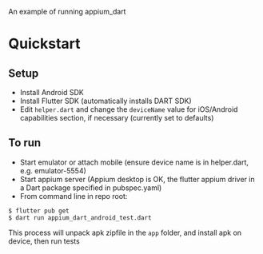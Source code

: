 An example of running appium_dart

# Quickstart
## Setup
* Install Android SDK
* Install Flutter SDK (automatically installs DART SDK)
* Edit `helper.dart` and change the `deviceName` value for iOS/Android capabilities section, if necessary (currently set to defaults)

## To run
* Start emulator or attach mobile (ensure device name is in helper.dart, e.g. emulator-5554)
* Start appium server (Appium desktop is OK, the flutter appium driver in a Dart package specified in pubspec.yaml)
* From command line in repo root:
```
$ flutter pub get
$ dart run appium_dart_android_test.dart
```
This process will unpack apk zipfile in the `app` folder, and install apk on device, then run tests
